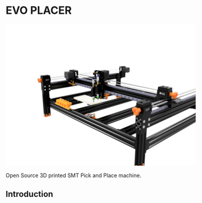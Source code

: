 # EVO PLACER

![alt text](./Assets/EVO-PLACER.jpg)

Open Source 3D printed SMT Pick and Place machine.

## Introduction
